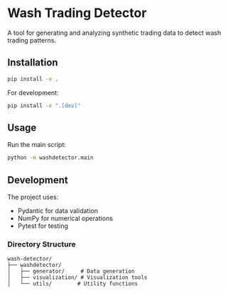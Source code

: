 # Wash Trading Detector

A tool for generating and analyzing synthetic trading data to detect wash trading patterns.

## Installation

```bash
pip install -e .
```

For development:
```bash
pip install -e ".[dev]"
```

## Usage

Run the main script:
```bash
python -m washdetector.main
```

## Development

The project uses:
- Pydantic for data validation
- NumPy for numerical operations
- Pytest for testing

### Directory Structure

```
wash-detector/
├── washdetector/
│   ├── generator/     # Data generation
│   ├── visualization/ # Visualization tools
│   └── utils/        # Utility functions
```
